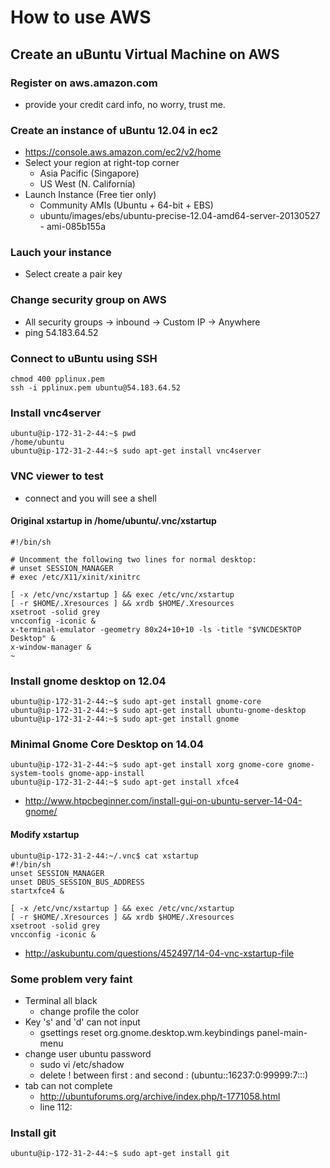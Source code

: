 
# How to use AWS

## Create an uBuntu Virtual Machine on AWS

### Register on aws.amazon.com
* provide your credit card info, no worry, trust me.

### Create an instance of uBuntu 12.04 in ec2
* https://console.aws.amazon.com/ec2/v2/home
* Select your region at right-top corner
  - Asia Pacific (Singapore)
  - US West (N. California)
* Launch Instance (Free tier only)
  - Community AMIs (Ubuntu + 64-bit + EBS)
  - ubuntu/images/ebs/ubuntu-precise-12.04-amd64-server-20130527 - ami-085b155a

### Lauch your instance
* Select create a pair key

### Change security group on AWS
* All security groups -> inbound -> Custom IP -> Anywhere 
* ping 54.183.64.52

### Connect to uBuntu using SSH
    chmod 400 pplinux.pem 
    ssh -i pplinux.pem ubuntu@54.183.64.52

### Install vnc4server
    ubuntu@ip-172-31-2-44:~$ pwd
    /home/ubuntu
    ubuntu@ip-172-31-2-44:~$ sudo apt-get install vnc4server

### VNC viewer to test
* connect and you will see a shell

#### Original xstartup in /home/ubuntu/.vnc/xstartup
    #!/bin/sh
    
    # Uncomment the following two lines for normal desktop:
    # unset SESSION_MANAGER
    # exec /etc/X11/xinit/xinitrc
    
    [ -x /etc/vnc/xstartup ] && exec /etc/vnc/xstartup
    [ -r $HOME/.Xresources ] && xrdb $HOME/.Xresources
    xsetroot -solid grey
    vncconfig -iconic &
    x-terminal-emulator -geometry 80x24+10+10 -ls -title "$VNCDESKTOP Desktop" &
    x-window-manager &
    ~           
    
### Install gnome desktop on 12.04
    ubuntu@ip-172-31-2-44:~$ sudo apt-get install gnome-core
    ubuntu@ip-172-31-2-44:~$ sudo apt-get install ubuntu-gnome-desktop 
    ubuntu@ip-172-31-2-44:~$ sudo apt-get install gnome
    
### Minimal Gnome Core Desktop on 14.04
    ubuntu@ip-172-31-2-44:~$ sudo apt-get install xorg gnome-core gnome-system-tools gnome-app-install
    ubuntu@ip-172-31-2-44:~$ sudo apt-get install xfce4

* http://www.htpcbeginner.com/install-gui-on-ubuntu-server-14-04-gnome/

#### Modify xstartup
    ubuntu@ip-172-31-2-44:~/.vnc$ cat xstartup
    #!/bin/sh
    unset SESSION_MANAGER
    unset DBUS_SESSION_BUS_ADDRESS
    startxfce4 &
    
    [ -x /etc/vnc/xstartup ] && exec /etc/vnc/xstartup
    [ -r $HOME/.Xresources ] && xrdb $HOME/.Xresources
    xsetroot -solid grey
    vncconfig -iconic &

* http://askubuntu.com/questions/452497/14-04-vnc-xstartup-file

### Some problem very faint
* Terminal all black
    - change profile the color
* Key 's' and 'd' can not input
    - gsettings reset org.gnome.desktop.wm.keybindings panel-main-menu
* change user ubuntu password
    - sudo vi /etc/shadow  
    - delete ! between first : and second :    (ubuntu::16237:0:99999:7:::)
* tab can not complete
    - http://ubuntuforums.org/archive/index.php/t-1771058.html
    - line 112:       <property name="&lt;Super&gt;Tab" type="empty"/>

### Install git
    ubuntu@ip-172-31-2-44:~$ sudo apt-get install git

